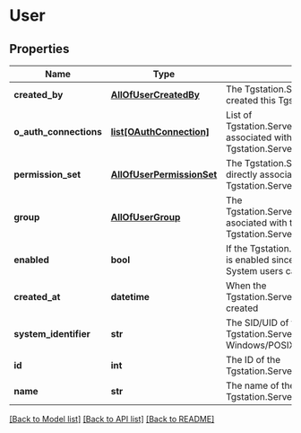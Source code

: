 # User

## Properties
Name | Type | Description | Notes
------------ | ------------- | ------------- | -------------
**created_by** | [**AllOfUserCreatedBy**](AllOfUserCreatedBy.md) | The Tgstation.Server.Api.Models.User who created this Tgstation.Server.Api.Models.User | [optional] 
**o_auth_connections** | [**list[OAuthConnection]**](OAuthConnection.md) | List of Tgstation.Server.Api.Models.OAuthConnections associated with the Tgstation.Server.Api.Models.User. | [optional] 
**permission_set** | [**AllOfUserPermissionSet**](AllOfUserPermissionSet.md) | The Tgstation.Server.Api.Models.PermissionSet directly associated with the Tgstation.Server.Api.Models.User. | [optional] 
**group** | [**AllOfUserGroup**](AllOfUserGroup.md) | The Tgstation.Server.Api.Models.Internal.UserGroup asociated with the Tgstation.Server.Api.Models.User, if any. | [optional] 
**enabled** | **bool** | If the Tgstation.Server.Api.Models.Internal.User is enabled since users cannot be deleted. System users cannot be disabled | [optional] 
**created_at** | **datetime** | When the Tgstation.Server.Api.Models.Internal.User was created | [optional] 
**system_identifier** | **str** | The SID/UID of the Tgstation.Server.Api.Models.Internal.User on Windows/POSIX respectively | [optional] 
**id** | **int** | The ID of the Tgstation.Server.Api.Models.Internal.User | [optional] 
**name** | **str** | The name of the Tgstation.Server.Api.Models.Internal.User | [optional] 

[[Back to Model list]](../README.md#documentation-for-models) [[Back to API list]](../README.md#documentation-for-api-endpoints) [[Back to README]](../README.md)

